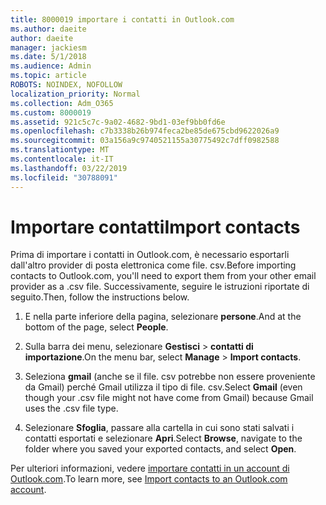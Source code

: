 ```yaml
---
title: 8000019 importare i contatti in Outlook.com
ms.author: daeite
author: daeite
manager: jackiesm
ms.date: 5/1/2018
ms.audience: Admin
ms.topic: article
ROBOTS: NOINDEX, NOFOLLOW
localization_priority: Normal
ms.collection: Adm_O365
ms.custom: 8000019
ms.assetid: 921c5c7c-9a02-4682-9bd1-03ef9bb0fd6e
ms.openlocfilehash: c7b3338b26b974feca2be85de675cbd9622026a9
ms.sourcegitcommit: 03a156a9c9740521155a30775492c7dff0982588
ms.translationtype: MT
ms.contentlocale: it-IT
ms.lasthandoff: 03/22/2019
ms.locfileid: "30788091"
---
```

# <a name="import-contacts"></a><span data-ttu-id="16f8d-102">Importare contatti</span><span class="sxs-lookup"><span data-stu-id="16f8d-102">Import contacts</span></span>

<span data-ttu-id="16f8d-103">Prima di importare i contatti in Outlook.com, è necessario esportarli dall'altro provider di posta elettronica come file. csv.</span><span class="sxs-lookup"><span data-stu-id="16f8d-103">Before importing contacts to Outlook.com, you'll need to export them from your other email provider as a .csv file.</span></span> <span data-ttu-id="16f8d-104">Successivamente, seguire le istruzioni riportate di seguito.</span><span class="sxs-lookup"><span data-stu-id="16f8d-104">Then, follow the instructions below.</span></span>
  
1. <span data-ttu-id="16f8d-105">E nella parte inferiore della pagina, selezionare **persone**.</span><span class="sxs-lookup"><span data-stu-id="16f8d-105">And at the bottom of the page, select **People**.</span></span> 
    
2. <span data-ttu-id="16f8d-106">Sulla barra dei menu, selezionare **Gestisci** \> **contatti di importazione**.</span><span class="sxs-lookup"><span data-stu-id="16f8d-106">On the menu bar, select **Manage** \> **Import contacts**.</span></span> 
    
3. <span data-ttu-id="16f8d-107">Seleziona **gmail** (anche se il file. csv potrebbe non essere proveniente da Gmail) perché Gmail utilizza il tipo di file. csv.</span><span class="sxs-lookup"><span data-stu-id="16f8d-107">Select **Gmail** (even though your .csv file might not have come from Gmail) because Gmail uses the .csv file type.</span></span> 
    
4. <span data-ttu-id="16f8d-108">Selezionare **Sfoglia**, passare alla cartella in cui sono stati salvati i contatti esportati e selezionare **Apri**.</span><span class="sxs-lookup"><span data-stu-id="16f8d-108">Select **Browse**, navigate to the folder where you saved your exported contacts, and select **Open**.</span></span> 
    
<span data-ttu-id="16f8d-109">Per ulteriori informazioni, vedere [importare contatti in un account di Outlook.com](https://go.microsoft.com/fwlink/p/?linkid=873136).</span><span class="sxs-lookup"><span data-stu-id="16f8d-109">To learn more, see [Import contacts to an Outlook.com account](https://go.microsoft.com/fwlink/p/?linkid=873136).</span></span>
  

